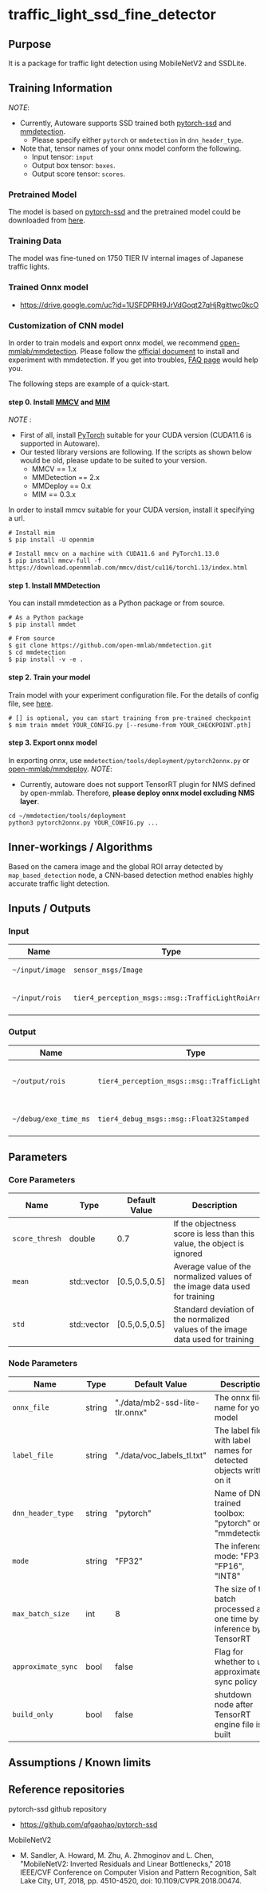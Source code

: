 # traffic_light_ssd_fine_detector

## Purpose

It is a package for traffic light detection using MobileNetV2 and SSDLite.

## Training Information

_NOTE_:

- Currently, Autoware supports SSD trained both [pytorch-ssd](https://github.com/qfgaohao/pytorch-ssd) and [mmdetection](https://github.com/open-mmlab/mmdetection.git).
  - Please specify either `pytorch` or `mmdetection` in `dnn_header_type`.
- Note that, tensor names of your onnx model conform the following.
  - Input tensor: `input`
  - Output box tensor: `boxes`.
  - Output score tensor: `scores`.

### Pretrained Model

The model is based on [pytorch-ssd](https://github.com/qfgaohao/pytorch-ssd) and the pretrained model could be downloaded from [here](https://drive.google.com/file/d/1puI6ltKZKJ4RoiCO-ypivzEysHaDVBsa/view).

### Training Data

The model was fine-tuned on 1750 TIER IV internal images of Japanese traffic lights.

### Trained Onnx model

- <https://drive.google.com/uc?id=1USFDPRH9JrVdGoqt27qHjRgittwc0kcO>

### Customization of CNN model

In order to train models and export onnx model, we recommend [open-mmlab/mmdetection](https://github.com/open-mmlab/mmdetection.git).
Please follow the [official document](https://mmdetection.readthedocs.io/en/latest/) to install and experiment with mmdetection. If you get into troubles, [FAQ page](https://mmdetection.readthedocs.io/en/stable/notes/faq.html) would help you.

The following steps are example of a quick-start.

#### step 0. Install [MMCV](https://github.com/open-mmlab/mmcv.git) and [MIM](https://github.com/open-mmlab/mim.git)

_NOTE_ :

- First of all, install [PyTorch](https://pytorch.org/) suitable for your CUDA version (CUDA11.6 is supported in Autoware).
- Our tested library versions are following. If the scripts as shown below would be old, please update to be suited to your version.
  - MMCV == 1.x
  - MMDetection == 2.x
  - MMDeploy == 0.x
  - MIM == 0.3.x

In order to install mmcv suitable for your CUDA version, install it specifying a url.

```shell
# Install mim
$ pip install -U openmim

# Install mmcv on a machine with CUDA11.6 and PyTorch1.13.0
$ pip install mmcv-full -f https://download.openmmlab.com/mmcv/dist/cu116/torch1.13/index.html
```

#### step 1. Install MMDetection

You can install mmdetection as a Python package or from source.

```shell
# As a Python package
$ pip install mmdet

# From source
$ git clone https://github.com/open-mmlab/mmdetection.git
$ cd mmdetection
$ pip install -v -e .
```

#### step 2. Train your model

Train model with your experiment configuration file. For the details of config file, see [here](https://mmdetection.readthedocs.io/en/latest/user_guides/config.html).

```shell
# [] is optional, you can start training from pre-trained checkpoint
$ mim train mmdet YOUR_CONFIG.py [--resume-from YOUR_CHECKPOINT.pth]
```

#### step 3. Export onnx model

In exporting onnx, use `mmdetection/tools/deployment/pytorch2onnx.py` or [open-mmlab/mmdeploy](https://github.com/open-mmlab/mmdeploy.git).
_NOTE_:

- Currently, autoware does not support TensorRT plugin for NMS defined by open-mmlab. Therefore, **please deploy onnx model excluding NMS layer**.

```shell
cd ~/mmdetection/tools/deployment
python3 pytorch2onnx.py YOUR_CONFIG.py ...
```

## Inner-workings / Algorithms

Based on the camera image and the global ROI array detected by `map_based_detection` node, a CNN-based detection method enables highly accurate traffic light detection.

## Inputs / Outputs

### Input

| Name            | Type                                               | Description                                      |
| --------------- | -------------------------------------------------- | ------------------------------------------------ |
| `~/input/image` | `sensor_msgs/Image`                                | The full size camera image                       |
| `~/input/rois`  | `tier4_perception_msgs::msg::TrafficLightRoiArray` | The array of ROIs detected by map_based_detector |

### Output

| Name                  | Type                                               | Description                  |
| --------------------- | -------------------------------------------------- | ---------------------------- |
| `~/output/rois`       | `tier4_perception_msgs::msg::TrafficLightRoiArray` | The detected accurate rois   |
| `~/debug/exe_time_ms` | `tier4_debug_msgs::msg::Float32Stamped`            | The time taken for inference |

## Parameters

### Core Parameters

| Name           | Type                | Default Value | Description                                                                     |
| -------------- | ------------------- | ------------- | ------------------------------------------------------------------------------- |
| `score_thresh` | double              | 0.7           | If the objectness score is less than this value, the object is ignored          |
| `mean`         | std::vector<double> | [0.5,0.5,0.5] | Average value of the normalized values of the image data used for training      |
| `std`          | std::vector<double> | [0.5,0.5,0.5] | Standard deviation of the normalized values of the image data used for training |

### Node Parameters

| Name               | Type   | Default Value                  | Description                                                          |
| ------------------ | ------ | ------------------------------ | -------------------------------------------------------------------- |
| `onnx_file`        | string | "./data/mb2-ssd-lite-tlr.onnx" | The onnx file name for yolo model                                    |
| `label_file`       | string | "./data/voc_labels_tl.txt"     | The label file with label names for detected objects written on it   |
| `dnn_header_type`  | string | "pytorch"                      | Name of DNN trained toolbox: "pytorch" or "mmdetection"              |
| `mode`             | string | "FP32"                         | The inference mode: "FP32", "FP16", "INT8"                           |
| `max_batch_size`   | int    | 8                              | The size of the batch processed at one time by inference by TensorRT |
| `approximate_sync` | bool   | false                          | Flag for whether to ues approximate sync policy                      |
| `build_only`       | bool   | false                          | shutdown node after TensorRT engine file is built                    |

## Assumptions / Known limits

## Reference repositories

pytorch-ssd github repository

- <https://github.com/qfgaohao/pytorch-ssd>

MobileNetV2

- M. Sandler, A. Howard, M. Zhu, A. Zhmoginov and L. Chen, "MobileNetV2: Inverted Residuals and Linear Bottlenecks," 2018 IEEE/CVF Conference on Computer Vision and Pattern Recognition, Salt Lake City, UT, 2018, pp. 4510-4520, doi: 10.1109/CVPR.2018.00474.
